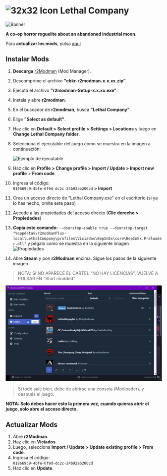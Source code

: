 ﻿
# ![32x32 Icon](https://cdn2.steamgriddb.com/icon/5d29c687a58bc919bd4b28609e2f7134/32/32x32.png) **Lethal Company**
![Banner](https://cdn2.steamgriddb.com/hero_thumb/d24b5b45c12c52ba7ad088c4663cd5c8.jpg)

**A co-op horror roguelite about an abandoned industrial moon.**

Para **actualizar los mods**, pulsa [aquí](https://hotel-viciados.github.io/Portal/games/lethal_company/mods#actualizar-mods)

## Instalar Mods

1. **Descarga** [r2Modman](https://thunderstore.io/package/download/ebkr/r2modman/3.1.54/) (Mod Manager).
2. Descomprime el archivo **"ebkr-r2modman-x.x.xx.zip"**.
3. Ejecuta el archivo **"r2modman-Setup-x.x.xx.exe"**.
4. Instala y abre **r2modman**.
5. En el buscador de **r2modman**, busca **"Lethal Company"**.
6. Elige **"Select as default"**.
7. Haz clic en **Default > Select profile > Settings > Locations** y luego en **Change Lethal Company folder**.
8. Selecciona el ejecutable del juego como se muestra en la imagen a continuación:

   ![Ejemplo de ejecutable](https://i.imgur.com/jogcve9.png)

9. Haz clic en **Profile > Change profile > Import / Update > Import new profile** > **From code**.
10. Ingresa el código:  
   `019669c9-4bfe-6f9d-dc2c-24b92ab206cd` **> Import**
11. Crea un acceso directo de "Lethal Company.exe" en el escritorio (si ya lo has hecho, omite este paso)
12. Accede a las propiedades del acceso directo (**Clic derecho > Propiedades**)
13. **Copia este comando:** `--doorstop-enable true --doorstop-target "%appdata%\r2modmanPlus-local\LethalCompany\profiles\Viciados\BepInEx\core\BepInEx.Preloader.dll"` y pégalo como se muestra en la siguiente imagen               
![Propiedades](https://i.imgur.com/cizAdKk.gif)

14. Abre **Steam** y pon **r2Modman** encima. Sigue los pasos de la siguiente imagen 
> NOTA: SI NO APARECE EL CARTEL "NO HAY LICENCIAS", VUELVE A PULSAR EN "Start modded"

![Primer inicio](https://github.com/Hotel-Viciados/Portal/blob/main/games/lethal_company/res/start-modded.gif?raw=true)

> Si todo sale bien, debe de abrirse una consola (Modloader), y después el juego.

**NOTA: Solo debes hacer esto la primera vez, cuando quieras abrir el juego, solo abre el acceso directo.**



## Actualizar Mods

1. Abre **r2Modman**.
2. Haz clic en **Viciados**.
3. Luego, selecciona **Import / Update > Update existing profile > From code**.
4. Ingresa el código:  
   `019669c9-4bfe-6f9d-dc2c-24b92ab206cd`
5. Haz clic en **Update**.
